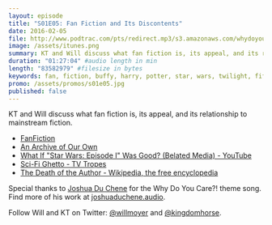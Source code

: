 ```yaml
---
layout: episode
title: "S01E05: Fan Fiction and Its Discontents"
date: 2016-02-05
file: http://www.podtrac.com/pts/redirect.mp3/s3.amazonaws.com/whydoyoucare.fm/Why+Do+You+Care+-+S01E05.mp3
image: /assets/itunes.png
summary: KT and Will discuss what fan fiction is, its appeal, and its relationship to mainstream fiction.
duration: "01:27:04" #audio length in min
length: "83582979" #filesize in bytes
keywords: fan, fiction, buffy, harry, potter, star, wars, twilight, fifty, shades, grey
promo: /assets/promos/s01e05.jpg
published: false
---
```


KT and Will discuss what fan fiction is, its appeal, and its relationship to mainstream fiction.

<ul>
  <li><a href="https://www.fanfiction.net/">FanFiction</a></li>
  <li><a href="https://archiveofourown.org/">An Archive of Our Own</a></li>
  <li><a href="https://www.youtube.com/watch?v=VgICnbC2-_Y">What If "Star Wars: Episode I" Was Good? (Belated Media) - YouTube</a></li>
  <li><a href="http://tvtropes.org/pmwiki/pmwiki.php/Main/ScifiGhetto">Sci-Fi Ghetto - TV Tropes</a></li>
  <li><a href="https://en.wikipedia.org/wiki/The_Death_of_the_Author">The Death of the Author - Wikipedia, the free encyclopedia</a></li>
</ul>

Special thanks to [Joshua Du Chene](http://joshuaduchene.audio) for the Why Do You Care?! theme song. Find more of his work at [joshuaduchene.audio](http://joshuaduchene.audio).

Follow Will and KT on Twitter: [@willmoyer](https://twitter.com/willmoyer) and [@kingdomhorse](https://twitter.com/kingdomhorse). 